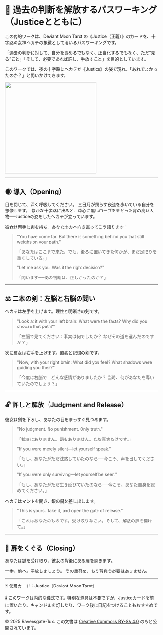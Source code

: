 
# 🔑 過去の判断を解放するパスワーキング（Justiceとともに）

この内的ワークは、Deviant Moon Tarot の《Justice（正義）》のカードを、十字路の女神ヘカテの象徴として用いるパスワーキングです。

「過去の判断に対して、自分を責めるでもなく、正当化するでもなく、ただ“見る”こと」「そして、必要であれば許し、手放すこと」を目的としています。

このワークでは、夜の十字路にヘカテが《Justice》の姿で現れ、「あれでよかったのか？」と問いかけてきます。

<img src="justuce.jpg" width="300">

---

## 🌒 導入（Opening）

目を閉じて、深く呼吸してください。
三日月が照らす夜道を歩いている自分を想像します。
静かな十字路に出ると、中心に黒いローブをまとった背の高い人物──Justiceの姿をしたヘカテが立っています。

彼女は両手に剣を持ち、あなたの方へ向き直ってこう語ります：

> "You have come far. But there is something behind you that still weighs on your path."
> 
> 「あなたはここまで来た。でも、後ろに置いてきた何かが、まだ足取りを重くしている。」
>
> "Let me ask you: Was it the right decision?"
>
> 「問います──あの判断は、正しかったのか？」

---

## ⚖️ 二本の剣：左脳と右脳の問い

ヘカテは左手を上げます。理性と明晰さの剣です。

> "Look at it with your left brain: What were the facts? Why did you choose that path?"
>
> 「左脳で見てください：事実は何でしたか？ なぜその道を選んだのですか？」

次に彼女は右手を上げます。直感と記憶の剣です。

> "Now, with your right brain: What did you feel? What shadows were guiding you then?"
>
> 「今度は右脳で：どんな感情がありましたか？ 当時、何があなたを導いていたのでしょう？」

---

## 🔓 許しと解放（Judgment and Release）

彼女は剣を下ろし、あなたの目をまっすぐ見つめます。

> "No judgment. No punishment. Only truth."
> 
> 「裁きはありません。罰もありません。ただ真実だけです。」
>
> "If you were merely silent—let yourself speak."
>
> 「もし、あなたがただ沈黙していたのなら──今こそ、声を出してください。」
>
> "If you were only surviving—let yourself be seen."
>
> 「もし、あなたがただ生き延びていたのなら──今こそ、あなた自身を認めてください。」

ヘカテはマントを開き、銀の鍵を差し出します。

> "This is yours. Take it, and open the gate of release."
>
> 「これはあなたのものです。受け取りなさい。そして、解放の扉を開けて。」

---

## 🚪 扉をくぐる（Closing）

あなたは鍵を受け取り、彼女の背後にある扉を開きます。

一歩、前へ。手放しましょう。
その重荷を、もう背負う必要はありません。

---

🃏 使用カード：Justice（Deviant Moon Tarot）

🕯️ このワークは内的な儀式です。特別な道具は不要ですが、Justiceカードを前に置いたり、キャンドルを灯したり、ワーク後に日記をつけることもおすすめです。

© 2025 Ravensgate-Tux. この文書は [Creative Commons BY-SA 4.0](https://creativecommons.org/licenses/by-sa/4.0/deed.ja) のもと公開されています。
